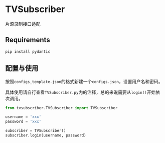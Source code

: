 # TVSubscriber

片源录制接口适配

## Requirements

`pip install pydantic`

## 配置与使用

按照`configs_template.json`的格式新建一个`configs.json`，设置用户名和密码。

具体使用请自行查看`TVSubscriber.py`内的注释，总的来说需要从`login()`开始依次调用。

```python
from tvsubscriber.TVSubscriber import TVSubscriber

username = 'xxx'
password = 'xxx'

subscriber = TVSubscriber()
subscriber.login(username, password)
```

